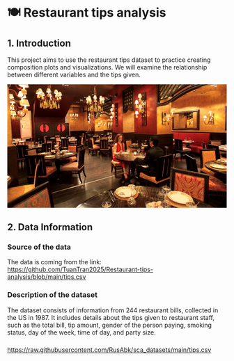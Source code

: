 # 🍽️ Restaurant tips analysis

## 1. Introduction 
This project aims to use the restaurant tips dataset to practice creating composition plots and visualizations. We will examine the relationship between different variables and the tips given.

![image](https://github.com/TuanTran2025/Restaurant-tips-analysis/blob/main/restaurant_img.jpg)

## 2. Data Information

### Source of the data
The data is coming from the link: https://github.com/TuanTran2025/Restaurant-tips-analysis/blob/main/tips.csv

### Description of the dataset
The dataset consists of information from 244 restaurant bills, collected in the US in 1987.
It includes details about the tips given to restaurant staff, such as the total bill, tip amount, gender of the person paying, smoking status, day of the week, time of day, and party size.

### 
https://raw.githubusercontent.com/RusAbk/sca_datasets/main/tips.csv
